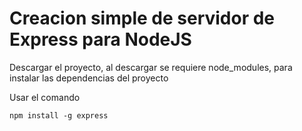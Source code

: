 # Creacion simple de servidor de Express para NodeJS

Descargar el proyecto, al descargar se requiere node_modules, para instalar las dependencias del proyecto


Usar el comando

```
npm install -g express
```